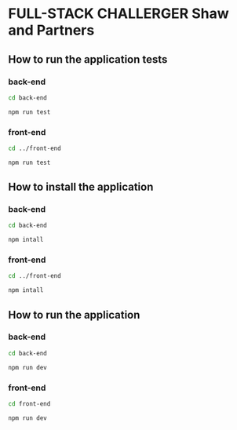 # FULL-STACK CHALLERGER Shaw and Partners

## How to run the application tests

### back-end

```bash
cd back-end

npm run test
```

### front-end

```bash
cd ../front-end

npm run test
```

## How to install the application

### back-end

```bash
cd back-end

npm intall
```

### front-end

```bash
cd ../front-end

npm intall
```

## How to run the application

### back-end

```bash
cd back-end

npm run dev
```

### front-end

```bash
cd front-end

npm run dev
```
